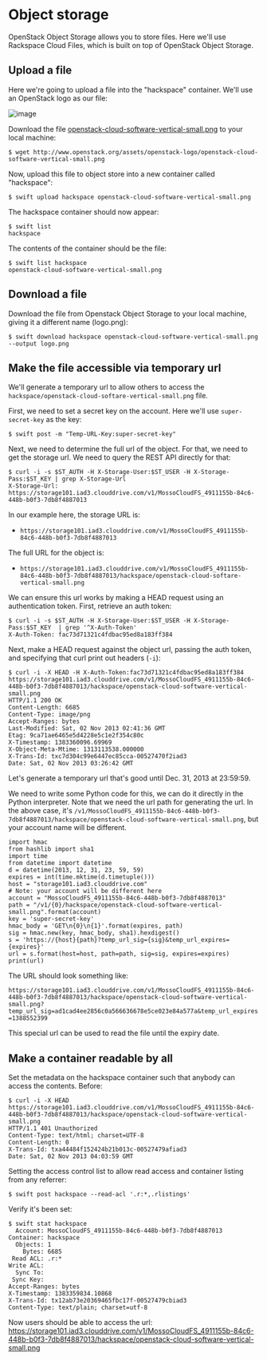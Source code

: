 # Object storage

OpenStack Object Storage allows you to store files. Here we'll use Rackspace Cloud Files, which is built on top of OpenStack Object Storage. 

## Upload a file

Here we're going to upload a file into the "hackspace" container. We'll use an OpenStack logo as our file:

![image](http://www.openstack.org/assets/openstack-logo/openstack-cloud-software-vertical-small.png)


Download the file [openstack-cloud-software-vertical-small.png] to your local machine:

	$ wget http://www.openstack.org/assets/openstack-logo/openstack-cloud-software-vertical-small.png 
	
Now, upload this file to object store into a new container called "hackspace":

    $ swift upload hackspace openstack-cloud-software-vertical-small.png
    
The hackspace container should now appear:

    $ swift list
    hackspace

The contents of the container should be the file:

	$ swift list hackspace
	openstack-cloud-software-vertical-small.png

[openstack-cloud-software-vertical-small.png]: http://www.openstack.org/assets/openstack-logo/openstack-cloud-software-vertical-small.png

## Download a file

Download the file from Openstack Object Storage to your local machine, giving it a different name (logo.png):

    $ swift download hackspace openstack-cloud-software-vertical-small.png --output logo.png
    

## Make the file accessible via temporary url

We'll generate a temporary url to allow others to access the `hackspace/openstack-cloud-softare-vertical-small.png` file. 

First, we need to set a secret key on the account. Here we'll use `super-secret-key` as the key:

    $ swift post -m "Temp-URL-Key:super-secret-key"


Next, we need to determine the full url of the object. For that, we need to get the storage url. We need to query the REST API directly for that:

    $ curl -i -s $ST_AUTH -H X-Storage-User:$ST_USER -H X-Storage-Pass:$ST_KEY | grep X-Storage-Url
    X-Storage-Url: https://storage101.iad3.clouddrive.com/v1/MossoCloudFS_4911155b-84c6-448b-b0f3-7db8f4887013
    
In our example here, the storage URL is:
 * `https://storage101.iad3.clouddrive.com/v1/MossoCloudFS_4911155b-84c6-448b-b0f3-7db8f4887013`
 
The full URL for the object is:
 * `https://storage101.iad3.clouddrive.com/v1/MossoCloudFS_4911155b-84c6-448b-b0f3-7db8f4887013/hackspace/openstack-cloud-softare-vertical-small.png`

We can ensure this url works by making a HEAD request using an authentication token. First, retrieve an auth token:

	$ curl -i -s $ST_AUTH -H X-Storage-User:$ST_USER -H X-Storage-Pass:$ST_KEY  | grep '^X-Auth-Token'
	X-Auth-Token: fac73d71321c4fdbac95ed8a183ff384	
Next, make a HEAD request against the object url, passing the auth token, and specifying that curl print out headers (`-i`):
	
	$ curl -i -X HEAD -H X-Auth-Token:fac73d71321c4fdbac95ed8a183ff384 https://storage101.iad3.clouddrive.com/v1/MossoCloudFS_4911155b-84c6-448b-b0f3-7db8f4887013/hackspace/openstack-cloud-software-vertical-small.png
	HTTP/1.1 200 OK
	Content-Length: 6685
	Content-Type: image/png
	Accept-Ranges: bytes
	Last-Modified: Sat, 02 Nov 2013 02:41:36 GMT
	Etag: 9ca71ae6465e5d4228e5c1e2f354c80c
	X-Timestamp: 1383360096.69969
	X-Object-Meta-Mtime: 1313113538.000000
	X-Trans-Id: txc7d304c99e6447ec85cca-00527470f2iad3
	Date: Sat, 02 Nov 2013 03:26:42 GMT
	
	
Let's generate a temporary url that's good until Dec. 31, 2013 at 23:59:59. 

We need to write some Python code for this, we can do it directly in the Python interpreter. Note that we need the url path for generating the url. In the above case, it's `/v1/MossoCloudFS_4911155b-84c6-448b-b0f3-7db8f4887013/hackspace/openstack-cloud-software-vertical-small.png`, but your account name will be different.


	import hmac
	from hashlib import sha1
	import time
	from datetime import datetime
	d = datetime(2013, 12, 31, 23, 59, 59)
	expires = int(time.mktime(d.timetuple()))
	host = "storage101.iad3.clouddrive.com"
	# Note: your account will be different here
	account = "MossoCloudFS_4911155b-84c6-448b-b0f3-7db8f4887013"
	path = "/v1/{0}/hackspace/openstack-cloud-software-vertical-small.png".format(account)
	key = 'super-secret-key'
	hmac_body = 'GET\n{0}\n{1}'.format(expires, path)
	sig = hmac.new(key, hmac_body, sha1).hexdigest()
	s = 'https://{host}{path}?temp_url_sig={sig}&temp_url_expires={expires}'
	url = s.format(host=host, path=path, sig=sig, expires=expires)
	print(url)
	
	
The URL should look something like:


`https://storage101.iad3.clouddrive.com/v1/MossoCloudFS_4911155b-84c6-448b-b0f3-7db8f4887013/hackspace/openstack-cloud-software-vertical-small.png?temp_url_sig=ad1cad4ee2856c0a566636678e5ce023e84a577a&temp_url_expires=1388552399`

This special url can be used to read the file until the expiry date.


## Make a container readable by all

Set the metadata on the hackspace container such that anybody can access the contents. Before:

	$ curl -i -X HEAD https://storage101.iad3.clouddrive.com/v1/MossoCloudFS_4911155b-84c6-448b-b0f3-7db8f4887013/hackspace/openstack-cloud-software-vertical-small.png
	HTTP/1.1 401 Unauthorized
	Content-Type: text/html; charset=UTF-8
	Content-Length: 0
	X-Trans-Id: txa44484f152424b21b013c-00527479afiad3
	Date: Sat, 02 Nov 2013 04:03:59 GMT

Setting the access control list to allow read access and container listing from any referrer:

    $ swift post hackspace --read-acl '.r:*,.rlistings' 

Verify it's been set:

	$ swift stat hackspace
	  Account: MossoCloudFS_4911155b-84c6-448b-b0f3-7db8f4887013
	Container: hackspace
	  Objects: 1
	    Bytes: 6685
	 Read ACL: .r:*
	Write ACL:
	  Sync To:
	 Sync Key:
	Accept-Ranges: bytes
	X-Timestamp: 1383359834.10868
	X-Trans-Id: tx12ab73e20369465fbc17f-00527479cbiad3
	Content-Type: text/plain; charset=utf-8


Now users should be able to access the url: https://storage101.iad3.clouddrive.com/v1/MossoCloudFS_4911155b-84c6-448b-b0f3-7db8f4887013/hackspace/openstack-cloud-software-vertical-small.png
